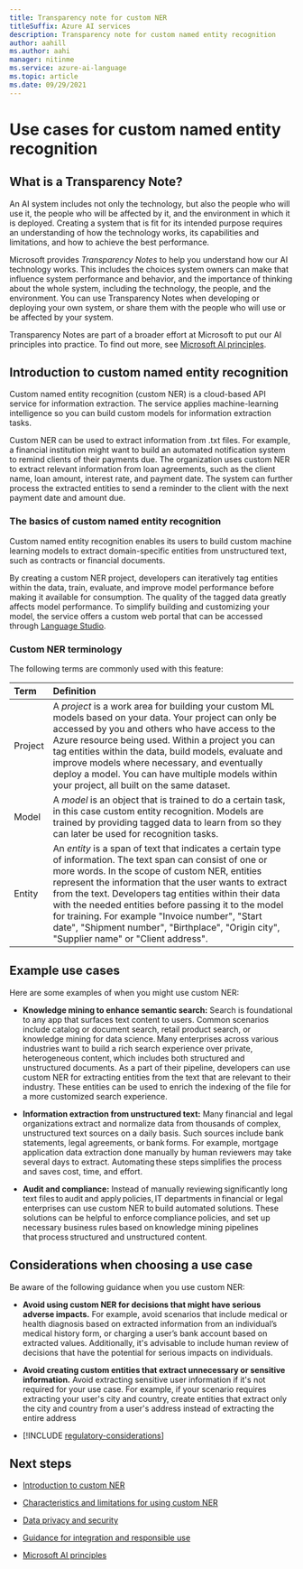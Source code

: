 ```yaml
---
title: Transparency note for custom NER
titleSuffix: Azure AI services
description: Transparency note for custom named entity recognition
author: aahill
ms.author: aahi
manager: nitinme
ms.service: azure-ai-language
ms.topic: article
ms.date: 09/29/2021
---
```


# Use cases for custom named entity recognition

## What is a Transparency Note?

An AI system includes not only the technology, but also the people who will use it, the people who will be affected by it, and the environment in which it is deployed. Creating a system that is fit for its intended purpose requires an understanding of how the technology works, its capabilities and limitations, and how to achieve the best performance.

Microsoft provides *Transparency Notes* to help you understand how our AI technology works. This includes the choices system owners can make that influence system performance and behavior, and the importance of thinking about the whole system, including the technology, the people, and the environment. You can use Transparency Notes when developing or deploying your own system, or share them with the people who will use or be affected by your system.

Transparency Notes are part of a broader effort at Microsoft to put our AI principles into practice. To find out more, see [Microsoft AI principles](https://www.microsoft.com/ai/responsible-ai).

## Introduction to custom named entity recognition

Custom named entity recognition (custom NER) is a cloud-based API service for information extraction. The service applies machine-learning intelligence so you can build custom models for information extraction tasks.

Custom NER can be used to extract information from .txt files. For example, a financial institution might want to build an automated notification system to remind clients of their payments due. The organization uses custom NER to extract relevant information from loan agreements, such as the client name, loan amount, interest rate, and payment date. The system can further process the extracted entities to send a reminder to the client with the next payment date and amount due.

### The basics of custom named entity recognition

Custom named entity recognition enables its users to build custom machine learning models to extract domain-specific entities from unstructured text, such as contracts or financial documents.

By creating a custom NER project, developers can iteratively tag entities within the data, train, evaluate, and improve model performance before making it available for consumption. The quality of the tagged data greatly affects model performance. To simplify building and customizing your model, the service offers a custom web portal that can be accessed through [Language Studio](https://aka.ms/languageStudio).

### Custom NER terminology

The following terms are commonly used with this feature:

|Term| Definition|
|:-----|:----|
|Project| A *project* is a work area for building your custom ML models based on your data. Your project can only be accessed by you and others who have access to the Azure resource being used. Within a project you can tag entities within the data, build models, evaluate and improve models where necessary, and eventually deploy a model. You can have multiple models within your project, all built on the same dataset.|
|Model | A *model* is an object that is trained to do a certain task, in this case custom entity recognition. Models are trained by providing tagged data to learn from so they can later be used for recognition tasks.|
| Entity | An *entity* is a span of text that indicates a certain type of information. The text span can consist of one or more words. In the scope of custom NER, entities represent the information that the user wants to extract from the text. Developers tag entities within their data with the needed entities before passing it to the model for training. For example "Invoice number", "Start date", "Shipment number", "Birthplace", "Origin city", "Supplier name" or "Client address". |

## Example use cases

Here are some examples of when you might use custom NER:

* **Knowledge mining to enhance semantic search:** Search is foundational to any app that surfaces text content to users. Common scenarios include catalog or document search, retail product search, or knowledge mining for data science. Many enterprises across various industries want to build a rich search experience over private, heterogeneous content, which includes both structured and unstructured documents. As a part of their pipeline, developers can use custom NER for extracting entities from the text that are relevant to their industry. These entities can be used to enrich the indexing of the file for a more customized search experience.

* **Information extraction from unstructured text:** Many financial and legal organizations extract and normalize data from thousands of complex, unstructured text sources on a daily basis. Such sources include bank statements, legal agreements, or bank forms. For example, mortgage application data extraction done manually by human reviewers may take several days to extract. Automating these steps simplifies the process and saves cost, time, and effort.

* **Audit and compliance:** Instead of manually reviewing significantly long text files to audit and apply policies, IT departments in financial or legal enterprises can use custom NER to build automated solutions. These solutions can be helpful to enforce compliance policies, and set up necessary business rules based on knowledge mining pipelines that process structured and unstructured content.

## Considerations when choosing a use case

Be aware of the following guidance when you use custom NER:

* **Avoid using custom NER for decisions that might have serious adverse impacts.** For example, avoid scenarios that include medical or health diagnosis based on extracted information from an individual’s medical history form, or charging a user’s bank account based on extracted values. Additionally, it's advisable to include human review of decisions that have the potential for serious impacts on individuals.

* **Avoid creating custom entities that extract unnecessary or sensitive information.** Avoid extracting sensitive user information if it's not required for your use case. For example, if your scenario requires extracting your user's city and country, create entities that extract only the city and country from a user's address instead of extracting the entire address

* [!INCLUDE [regulatory-considerations](../includes/regulatory-considerations.md)]

## Next steps

* [Introduction to custom NER](/azure/ai-services/language-service/custom-named-entity-recognition/overview)

* [Characteristics and limitations for using custom NER](cner-characteristics-and-limitations.md)

* [Data privacy and security](cner-data-privacy-security.md)

* [Guidance for integration and responsible use](cner-guidance-integration-responsible-use.md)

* [Microsoft AI principles](https://www.microsoft.com/ai/responsible-ai?rtc=1&activetab=pivot1%3aprimaryr6)
